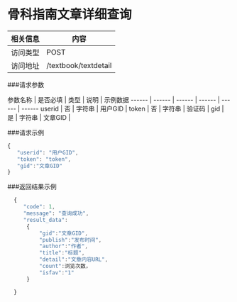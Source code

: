 # 骨科指南文章详细查询
 相关信息 | 内容
 ------ | ------
 访问类型 | POST
 访问地址 | /textbook/textdetail

###请求参数

 参数名称 | 是否必填 | 类型 | 说明 | 示例数据
 ------ | ------ | ------ | ------ | ------ | ------
 userid | 否 | 字符串 | 用户GID | 
 token | 否 | 字符串 | 验证码 | 
 gid | 是 | 字符串 | 文章GID | 

###请求示例
```javascript
{
   "userid": "用户GID",
   "token": "token",
   "gid":"文章GID"
}
```

###返回结果示例

```javascript
  {
     "code": 1,
     "message": "查询成功",
     "result_data":
      {
          "gid":"文章GID",
          "publish":"发布时间",
          "author":"作者",
          "title":"标题",
          "detail":"文章内容URL",
          "count":浏览次数，
          "isfav":"1"
      }

  }



```
